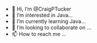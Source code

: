 - 👋 Hi, I’m @CraigPTucker
- 👀 I’m interested in Java...
- 🌱 I’m currently learning Java...
- 💞️ I’m looking to collaborate on ...
- 📫 How to reach me ...

<!---
CraigPTucker/CraigPTucker is a ✨ special ✨ repository because its `README.md` (this file) appears on your GitHub profile.
You can click the Preview link to take a look at your changes.
--->
